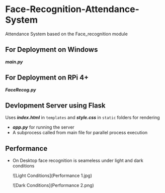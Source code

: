 # Face-Recognition-Attendance-System
Attendance System based on the Face_recognition module 

## For Deployment on Windows
***main.py***

## For Deployment on RPi 4+
***FaceRecog.py***

## Devlopment Server using Flask

Uses ***index.html*** in `templates` and ***style.css*** in `static` folders for rendering
- ***app.py*** for running the server
- A subprocess called from main file for parallel process execution

## Performance
- On Desktop face recognition is seameless under light and dark conditions
  
  ![Light Conditions](Performance 1.jpg) 
  
  ![Dark Conditions](Performance 2.png)
